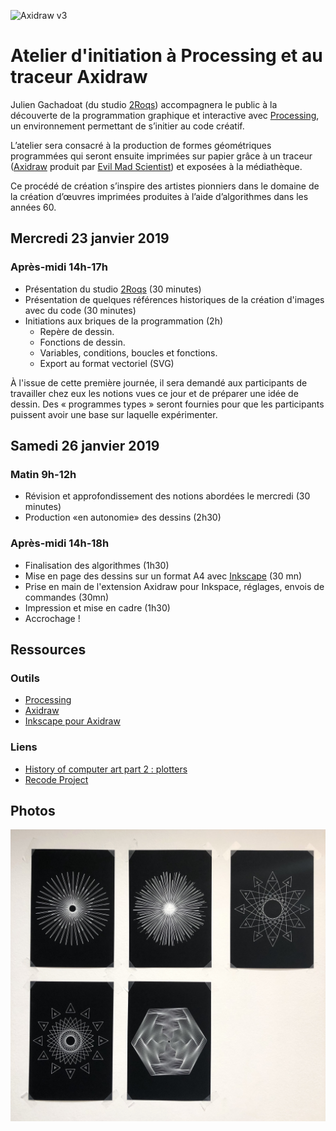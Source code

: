 ![Axidraw v3](http://v3ga.github.io/Images/Workshop_Bassens_axidraw/axidraw_v3_grid.JPG)

# Atelier d'initiation à Processing et au traceur Axidraw
Julien Gachadoat (du studio [2Roqs](http://www.2roqs.fr)) accompagnera le public à la découverte de la programmation graphique et interactive avec [Processing](http://www.processing.org), un environnement permettant de s’initier au code créatif. 

L’atelier sera consacré à la production de formes géométriques programmées qui seront ensuite imprimées sur papier grâce à un traceur ([Axidraw](https://shop.evilmadscientist.com/productsmenu/846) produit par [Evil Mad Scientist](https://www.evilmadscientist.com/)) et exposées à la médiathèque.

Ce procédé de création s’inspire des artistes pionniers dans le domaine de la création d’œuvres imprimées produites à l’aide d’algorithmes dans les années 60.

## Mercredi 23 janvier 2019 
### Après-midi 14h-17h
* Présentation du studio [2Roqs](http://www.2roqs.fr) (30 minutes)
* Présentation de quelques références historiques de la création d'images avec du code (30 minutes)
* Initiations aux briques de la programmation (2h) 
  * Repère de dessin.
  * Fonctions de dessin.
  * Variables, conditions, boucles et fonctions.
  * Export au format vectoriel (SVG)

À l'issue de cette première journée, il sera demandé aux participants de travailler chez eux les notions vues ce jour et de préparer une idée de dessin. Des « programmes types » seront fournies pour que les participants puissent avoir une base sur laquelle expérimenter.    

## Samedi 26 janvier 2019
### Matin 9h-12h
* Révision et approfondissement des notions abordées le mercredi (30 minutes)
* Production «en autonomie» des dessins (2h30)

### Après-midi 14h-18h
* Finalisation des algorithmes (1h30)
* Mise en page des dessins sur un format A4 avec [Inkscape](https://inkscape.org/fr/) (30 mn)
* Prise en main de l'extension Axidraw pour Inkspace, réglages, envois de commandes (30mn)
* Impression et mise en cadre (1h30)
* Accrochage !

## Ressources
### Outils
* [Processing](www.processing.org)
* [Axidraw](www.axidraw.com)
* [Inkscape pour Axidraw](https://wiki.evilmadscientist.com/Axidraw_Software_Installation)

### Liens
* [History of computer art part 2 : plotters](http://piratefsh.github.io/2019/01/07/computer-art-history-part-2.html)
* [Recode Project](www.recodeproject.com)

## Photos
![Axidraw v3](_photos/affichage.JPG)

